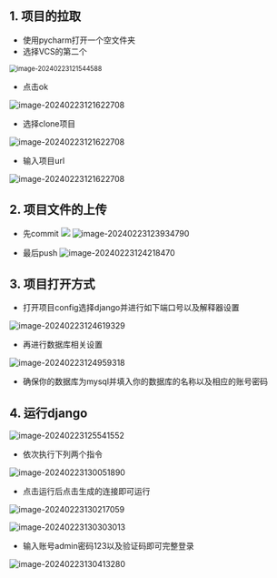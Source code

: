 ## 1. 项目的拉取

- 使用pycharm打开一个空文件夹
- 选择VCS的第二个

<img src=".\md_pic\image-20240223121544588.png" alt="image-20240223121544588" style="zoom:80%;" />

- 点击ok

![image-20240223121622708](.\md_pic\image-20240223121622708.png)

- 选择clone项目

![image-20240223121622708](.\md_pic\image-20240223121741230.png)

- 输入项目url

![image-20240223121622708](.\md_pic\image-20240223121914774.png)





## 2. 项目文件的上传

- 先commit
![](.\md_pic\image-20240223123737858.png)
![image-20240223123934790](.\md_pic\image-20240223123934790.png)

- 最后push
![image-20240223124218470](.\md_pic\image-20240223124218470.png)



## 3. 项目打开方式

- 打开项目config选择django并进行如下端口号以及解释器设置

![image-20240223124619329](.\md_pic\image-20240223124619329.png)

- 再进行数据库相关设置

![image-20240223124959318](.\md_pic\image-20240223124959318.png)

- 确保你的数据库为mysql并填入你的数据库的名称以及相应的账号密码

## 4. 运行django

![image-20240223125541552](.\md_pic\image-20240223125541552.png)

- 依次执行下列两个指令

![image-20240223130051890](.\md_pic\image-20240223130051890.png)

- 点击运行后点击生成的连接即可运行

![image-20240223130217059](.\md_pic\image-20240223130217059.png)

![image-20240223130303013](.\md_pic\image-20240223130303013.png)

- 输入账号admin密码123以及验证码即可完整登录

![image-20240223130413280](.\md_pic\image-20240223130413280.png)